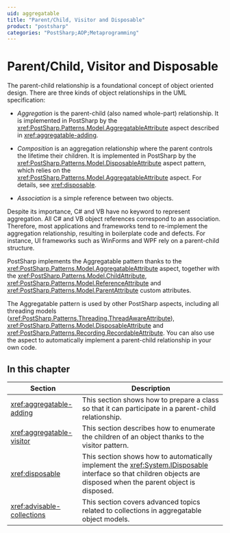 ```yaml
---
uid: aggregatable
title: "Parent/Child, Visitor and Disposable"
product: "postsharp"
categories: "PostSharp;AOP;Metaprogramming"
---
```

# Parent/Child, Visitor and Disposable

The parent-child relationship is a foundational concept of object oriented design. There are three kinds of object relationships in the UML specification:

* *Aggregation* is the parent-child (also named whole-part) relationship. It is implemented in PostSharp by the <xref:PostSharp.Patterns.Model.AggregatableAttribute> aspect described in <xref:aggregatable-adding>. 

* *Composition* is an aggregation relationship where the parent controls the lifetime their children. It is implemented in PostSharp by the <xref:PostSharp.Patterns.Model.DisposableAttribute> aspect pattern, which relies on the <xref:PostSharp.Patterns.Model.AggregatableAttribute> aspect. For details, see <xref:disposable>. 

* *Association* is a simple reference between two objects. 

Despite its importance, C# and VB have no keyword to represent aggregation. All C# and VB object references correspond to an association. Therefore, most applications and frameworks tend to re-implement the aggregation relationship, resulting in boilerplate code and defects. For instance, UI frameworks such as WinForms and WPF rely on a parent-child structure.

PostSharp implements the Aggregatable pattern thanks to the <xref:PostSharp.Patterns.Model.AggregatableAttribute> aspect, together with the <xref:PostSharp.Patterns.Model.ChildAttribute>, <xref:PostSharp.Patterns.Model.ReferenceAttribute> and <xref:PostSharp.Patterns.Model.ParentAttribute> custom attributes. 

The Aggregatable pattern is used by other PostSharp aspects, including all threading models (<xref:PostSharp.Patterns.Threading.ThreadAwareAttribute>), <xref:PostSharp.Patterns.Model.DisposableAttribute> and <xref:PostSharp.Patterns.Recording.RecordableAttribute>. You can also use the aspect to automatically implement a parent-child relationship in your own code. 


## In this chapter

| Section | Description |
|---------|-------------|
| <xref:aggregatable-adding> | This section shows how to prepare a class so that it can participate in a parent-child relationship. |
| <xref:aggregatable-visitor> | This section describes how to enumerate the children of an object thanks to the visitor pattern. |
| <xref:disposable> | This section shows how to automatically implement the <xref:System.IDisposable> interface so that children objects are disposed when the parent object is disposed.  |
| <xref:advisable-collections> | This section covers advanced topics related to collections in aggregatable object models. |

